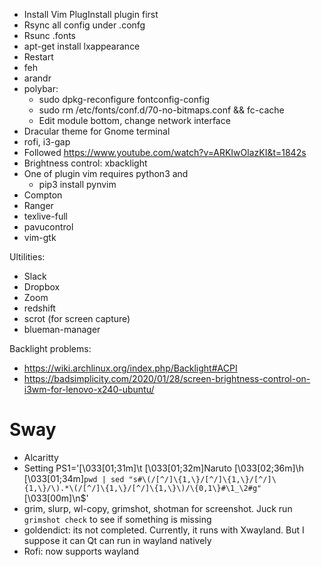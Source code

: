 - Install Vim PlugInstall plugin first
- Rsync all config under .confg
- Rsunc .fonts
- apt-get install lxappearance
- Restart
- feh
- arandr
- polybar:
    +   sudo dpkg-reconfigure fontconfig-config 
    +   sudo rm /etc/fonts/conf.d/70-no-bitmaps.conf && fc-cache 
    +   Edit module bottom, change network interface
- Dracular theme for Gnome terminal
- rofi, i3-gap
- Followed https://www.youtube.com/watch?v=ARKIwOlazKI&t=1842s
- Brightness control: xbacklight
- One of plugin vim requires python3 and
    +   pip3 install pynvim 
- Compton
- Ranger 
- texlive-full
- pavucontrol
- vim-gtk


Ultilities:
- Slack
- Dropbox
- Zoom
- redshift
- scrot (for screen capture)
- blueman-manager

Backlight problems:
- https://wiki.archlinux.org/index.php/Backlight#ACPI
- https://badsimplicity.com/2020/01/28/screen-brightness-control-on-i3wm-for-lenovo-x240-ubuntu/


# Sway
- Alcaritty
- Setting PS1='\[\033[01;31m\]\t \[\033[01;32m\]Naruto \[\033[02;36m\]\h \[\033[01;34m\]`pwd | sed "s#\(/[^/]\{1,\}/[^/]\{1,\}/[^/]\{1,\}/\).*\(/[^/]\{1,\}/[^/]\{1,\}\)/\{0,1\}#\1_\2#g"` \[\033[00m\]\n\$'
- grim, slurp, wl-copy, grimshot, shotman for screenshot. Juck run `grimshot check` to see if something is missing
- goldendict: its not completed. Currently, it runs with Xwayland. But I suppose it can Qt can run in wayland natively
- Rofi: now supports wayland
